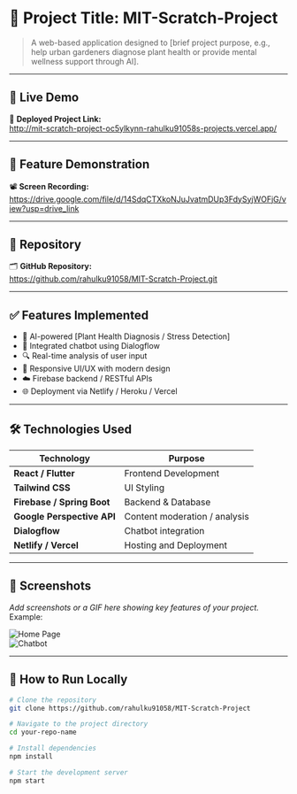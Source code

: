 # 🌿 Project Title: MIT-Scratch-Project

> A web-based application designed to [brief project purpose, e.g., help urban gardeners diagnose plant health or provide mental wellness support through AI].

---

## 🚀 Live Demo

🔗 **Deployed Project Link:**  
http://mit-scratch-project-oc5ylkynn-rahulku91058s-projects.vercel.app/

---

## 🎥 Feature Demonstration

📽️ **Screen Recording:**  
https://drive.google.com/file/d/14SdqCTXkoNJuJvatmDUp3FdySyjWOFjG/view?usp=drive_link

---

## 📁 Repository

🗂️ **GitHub Repository:**  
https://github.com/rahulku91058/MIT-Scratch-Project.git

---

## ✅ Features Implemented

- 🌱 AI-powered [Plant Health Diagnosis / Stress Detection]
- 💬 Integrated chatbot using Dialogflow
- 🔍 Real-time analysis of user input
- 📱 Responsive UI/UX with modern design
- ☁️ Firebase backend / RESTful APIs
- 🌐 Deployment via Netlify / Heroku / Vercel

---

## 🛠️ Technologies Used

| Technology       | Purpose                         |
|------------------|----------------------------------|
| **React / Flutter** | Frontend Development             |
| **Tailwind CSS** | UI Styling                       |
| **Firebase / Spring Boot** | Backend & Database              |
| **Google Perspective API** | Content moderation / analysis   |
| **Dialogflow**   | Chatbot integration              |
| **Netlify / Vercel** | Hosting and Deployment          |

---

## 📸 Screenshots

_Add screenshots or a GIF here showing key features of your project._  
Example:

![Home Page](screenshots/home.png)  
![Chatbot](screenshots/chatbot.png)

---

## 📂 How to Run Locally

```bash
# Clone the repository
git clone https://github.com/rahulku91058/MIT-Scratch-Project

# Navigate to the project directory
cd your-repo-name

# Install dependencies
npm install

# Start the development server
npm start
